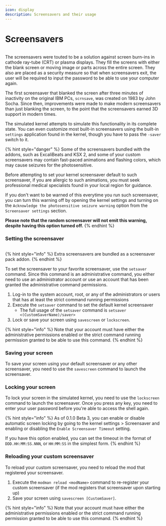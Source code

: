 ```yaml
---
icon: display
description: Screensavers and their usage
---
```


# Screensavers

<figure><img src="https://github.com/Aptivi-Stable-Docs/nks-manual-0.1.0/blob/main/.gitbook/assets/068-saver.png" alt=""><figcaption></figcaption></figure>

The screensavers were touted to be a solution against screen burn-ins in cathode ray-tube (CRT) or plasma displays. They fill the screens with either the blank screen or moving image or parts across the entire screen. They also are placed as a security measure so that when screensavers exit, the user will be required to input the password to be able to use your computer again.

The first screensaver that blanked the screen after three minutes of inactivity on the original IBM PCs, `scrnsave`, was created on 1983 by John Socha. Since then, improvements were made to make modern screensavers than just blanking the screen, to the point that the screensavers earned 3D support in modern times.

The simulated kernel attempts to simulate this functionality in its complete state. You can even customize most built-in screensavers using the built-in `settings` application found in the kernel, though you have to pass the `-saver` switch to it.

{% hint style="danger" %}
Some of the screensavers bundled with the addons, such as ExcaliBeats and KSX 2, and some of your custom screensavers may contain fast-paced animations and flashing colors, which may cause seizures for the photosensitive.

Before attempting to set your kernel screensaver default to such screensaver, if you are allergic to such animations, you must seek professional medical specialists found in your local region for guidance.

If you don't want to be warned of this everytime you run such screensaver, you can turn this warning off by opening the kernel settings and turning on the `Acknowledge the photosensitive seizure warning` option from the `Screensaver settings` section.

**Please note that the random screensaver will not emit this warning, despite having this option turned off.**
{% endhint %}

### Setting the screensaver

<figure><img src="https://github.com/Aptivi-Stable-Docs/nks-manual-0.1.0/blob/main/.gitbook/assets/069-setsaver.png" alt=""><figcaption></figcaption></figure>

{% hint style="info" %}
Extra screensavers are bundled as a screensaver pack addon.
{% endhint %}

To set the screensaver to your favorite screensaver, use the `setsaver` command. Since this command is an administrative command, you either need to use an administrator account or use an account that has been granted the administrative command permissions.

1. Log-in to the system account, root, or any of the administrators or users that has at least the strict command running permissions
2. Execute the `setsaver` command to set the default kernel screensaver
   * The full usage of the `setsaver` command is `setsaver <(CustomSaverName)/saver>`
3. Lock or save your screen using `savescreen` or `lockscreen`.

{% hint style="info" %}
Note that your account must have either the administrative permissions enabled or the strict command running permission granted to be able to use this command.
{% endhint %}

### Saving your screen

To save your screen using your default screensaver or any other screensaver, you need to use the `savescreen` command to launch the screensaver.

### Locking your screen

To lock your screen in the simulated kernel, you need to use the `lockscreen` command to launch the screensaver. Once you press any key, you need to enter your user password before you're able to access the shell again.

{% hint style="info" %}
As of 0.1.0 Beta 3, you can enable or disable automatic screen locking by going to the kernel settings > Screensaver and enabling or disabling the `Enable Screensaver Timeout` setting.

If you have this option enabled, you can set the timeout in the format of `DDD.HH:MM:SS.NNN`, or `HH:MM:SS` in the simplest form.
{% endhint %}

### Reloading your custom screensaver

To reload your custom screensaver, you need to reload the mod that registered your screensaver.

1. Execute the `modman reload <modName>` command to re-register your custom screensaver (if the mod registers that screensaver upon starting up)
2. Save your screen using `savescreen [CustomSaver]`.

{% hint style="info" %}
Note that your account must have either the administrative permissions enabled or the strict command running permission granted to be able to use this command.
{% endhint %}
